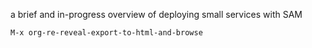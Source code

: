 
a brief and in-progress overview of deploying small services with SAM

`M-x org-re-reveal-export-to-html-and-browse`

